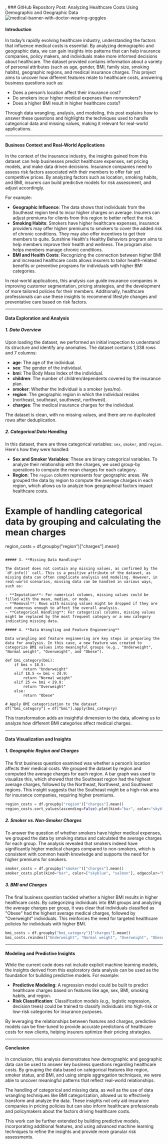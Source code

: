 , ### GitHub Repository Post: Analyzing Healthcare Costs Using Demographic and Geographic Data
![medical-banner-with-doctor-wearing-goggles](https://github.com/user-attachments/assets/9a9ca4fd-5ab6-4bbd-8642-a2a664d20f9b)

#### Introduction

In today’s rapidly evolving healthcare industry, understanding the factors that influence medical costs is essential. By analyzing demographic and geographic data, we can gain insights into patterns that can help insurance companies, policy makers, and individuals make more informed decisions about healthcare. The dataset provided contains information about a variety of personal attributes (such as age, gender, BMI, family size, smoking habits), geographic regions, and medical insurance charges. This project aims to uncover how different features relate to healthcare costs, answering business questions such as:

- Does a person’s location affect their insurance cost?
- Do smokers incur higher medical expenses than nonsmokers?
- Does a higher BMI result in higher healthcare costs?

Through data wrangling, analysis, and modeling, this post explains how to answer these questions and highlights the techniques used to handle categorical data and missing values, making it relevant for real-world applications.

---

#### Business Context and Real-World Applications

In the context of the insurance industry, the insights gained from this dataset can help businesses predict healthcare expenses, set pricing models, and make data driven decisions. Insurance companies need to assess risk factors associated with their members to offer fair yet competitive prices. By analyzing factors such as location, smoking habits, and BMI, insurers can build predictive models for risk assessment, and adjust accordingly.

For example:
- **Geographic Influence**: The data shows that individuals from the Southeast region tend to incur higher charges on average. Insurers can adjust premiums for clients from this region to better reflect the risk.
- **Smoking Habits**: Smokers have higher healthcare expenses, insurance providers may offer higher premiums to smokers to cover the added risk of chronic conditions. They may also offer incentives to get their members to quite. Sunshine Health's Healthy Behaviors program aims to help members improve their health and wellness. The program also helps members manage chronic conditions. 
- **BMI and Health Costs**: Recognizing the connection between higher BMI and increased healthcare costs allows insurers to tailor health-related benefits or preventive programs for individuals with higher BMI categories.

In real-world applications, this analysis can guide insurance companies in improving customer segmentation, pricing strategies, and the development of more tailored policies for their members. Additionally, healthcare professionals can use these insights to recommend lifestyle changes and preventative care based on risk factors.

---

#### Data Exploration and Analysis

##### 1. **Data Overview**

Upon loading the dataset, we performed an initial inspection to understand its structure and identify any anomalies. The dataset contains 1,338 rows and 7 columns:
- **age**: The age of the individual.
- **sex**: The gender of the individual.
- **bmi**: The Body Mass Index of the individual.
- **children**: The number of children/dependents covered by the insurance plan.
- **smoker**: Whether the individual is a smoker (yes/no).
- **region**: The geographic region in which the individual resides (northeast, southeast, southwest, northwest).
- **charges**: The medical insurance charges for the individual.

The dataset is clean, with no missing values, and there are no duplicated rows after deduplication.

##### 2. **Categorical Data Handling**

In this dataset, there are three categorical variables: `sex`, `smoker`, and `region`. Here's how they were handled:

- **Sex and Smoker Variables**: These are binary categorical variables. To analyze their relationship with the charges, we used group-by operations to compute the mean charges for each category.
- **Region**: The `region` column represents four geographic areas. We grouped the data by region to compute the average charges in each region, which allows us to analyze how geographical factors impact healthcare costs.

# Example of handling categorical data by grouping and calculating the mean charges
region_costs = df.groupby("region")["charges"].mean()
```

##### 3. **Missing Data Handling**

The dataset does not contain any missing values, as confirmed by the `df.info()` call. This is a positive attribute of the dataset, as missing data can often complicate analysis and modeling. However, in real-world scenarios, missing data can be handled in various ways, such as:

- **Imputation**: For numerical columns, missing values could be filled with the mean, median, or mode.
- **Removal**: Rows with missing values might be dropped if they are not numerous enough to affect the overall analysis.
- **Categorical Handling**: For categorical columns, missing values might be replaced by the most frequent category or a new category indicating missing data.

##### 4. **Data Wrangling and Feature Engineering**

Data wrangling and feature engineering are key steps in preparing the data for analysis. In this case, a new feature was created to categorize BMI values into meaningful groups (e.g., "Underweight", "Normal weight", "Overweight", and "Obese").

def bmi_category(bmi):
    if bmi < 18.5:
        return "Underweight"
    elif 18.5 <= bmi < 24.9:
        return "Normal weight"
    elif 25 <= bmi < 29.9:
        return "Overweight"
    else:
        return "Obese"

# Apply BMI categorization to the dataset
df["bmi_category"] = df["bmi"].apply(bmi_category)
```

This transformation adds an insightful dimension to the data, allowing us to analyze how different BMI categories affect medical charges.

---

#### Data Visualization and Insights

##### 1. **Geographic Region and Charges**

The first business question examined was whether a person’s location affects their medical costs. We grouped the dataset by region and computed the average charges for each region. A bar graph was used to visualize this, which showed that the Southeast region had the highest average charges, followed by the Northeast, Northwest, and Southwest regions. This insight suggests that the Southeast might be a high-risk area for insurance companies, requiring higher premiums.

```python
region_costs = df.groupby("region")["charges"].mean()
region_costs.sort_values(ascending=False).plot(kind="bar", color="skyblue", edgecolor="black")
```

##### 2. **Smoker vs. Non-Smoker Charges**

To answer the question of whether smokers have higher medical expenses, we grouped the data by smoking status and calculated the average charges for each group. The analysis revealed that smokers indeed have significantly higher medical charges compared to non-smokers, which is consistent with common health knowledge and supports the need for higher premiums for smokers.

```python
smoker_costs = df.groupby("smoker")["charges"].mean()
smoker_costs.plot(kind="bar", color=["skyblue", "salmon"], edgecolor="black")
```

##### 3. **BMI and Charges**

The final business question tackled whether a higher BMI results in higher healthcare costs. By categorizing individuals into BMI groups and analyzing the average charges per group, it was clear that individuals classified as "Obese" had the highest average medical charges, followed by "Overweight" individuals. This reinforces the need for targeted healthcare policies for individuals with higher BMI.

```python
bmi_costs = df.groupby("bmi_category")["charges"].mean()
bmi_costs.reindex(["Underweight", "Normal weight", "Overweight", "Obese"]).plot(kind="bar", color="lightgreen", edgecolor="black")
```

---

#### Modeling and Predictive Insights

While the current code does not include explicit machine learning models, the insights derived from this exploratory data analysis can be used as the foundation for building predictive models. For example:
- **Predictive Modeling**: A regression model could be built to predict healthcare charges based on features like age, sex, BMI, smoking habits, and region.
- **Risk Classification**: Classification models (e.g., logistic regression, decision trees) could be trained to classify individuals into high-risk or low-risk categories for insurance purposes.

By leveraging the relationships between features and charges, predictive models can be fine-tuned to provide accurate predictions of healthcare costs for new clients, helping insurers optimize their pricing strategies.

---

#### Conclusion

In conclusion, this analysis demonstrates how demographic and geographic data can be used to answer key business questions regarding healthcare costs. By grouping the data based on categorical features like region, smoker status, and BMI, and using simple aggregation techniques, we were able to uncover meaningful patterns that reflect real-world relationships.

The handling of categorical and missing data, as well as the use of data wrangling techniques like BMI categorization, allowed us to effectively transform and analyze the data. These insights not only aid insurance companies in pricing policies but can also inform healthcare professionals and policymakers about the factors driving healthcare costs.

This work can be further extended by building predictive models, incorporating additional features, and using advanced machine learning techniques to refine the insights and provide more granular risk assessments. 

